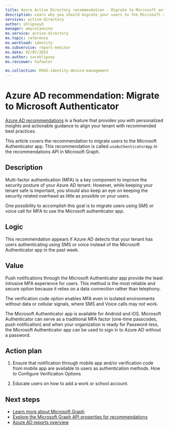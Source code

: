 ```yaml
---
title: Azure Active Directory recommendation - Migrate to Microsoft authenticator | Microsoft Docs
description: Learn why you should migrate your users to the Microsoft authenticator app in Azure AD.
services: active-directory
author: shlipsey3
manager: amycolannino
ms.service: active-directory
ms.topic: reference
ms.workload: identity
ms.subservice: report-monitor
ms.date: 02/07/2023
ms.author: sarahlipsey
ms.reviewer: hafowler

ms.collection: M365-identity-device-management
---
```


# Azure AD recommendation: Migrate to Microsoft Authenticator 

[Azure AD recommendations](overview-recommendations.md) is a feature that provides you with personalized insights and actionable guidance to align your tenant with recommended best practices.

This article covers the recommendation to migrate users to the Microsoft Authenticator app. This recommendation is called `useAuthenticatorApp` in the recommendations API in Microsoft Graph.

## Description

Multi-factor authentication (MFA) is a key component to improve the security posture of your Azure AD tenant. However, while keeping your tenant safe is important, you should also keep an eye on keeping the security related overhead as little as possible on your users.

One possibility to accomplish this goal is to migrate users using SMS or voice call for MFA to use the Microsoft authenticator app.

## Logic 

This recommendation appears if Azure AD detects that your tenant has users authenticating using SMS or voice instead of the Microsoft Authenticator app in the past week.

## Value 

Push notifications through the Microsoft Authenticator app provide the least intrusive MFA experience for users. This method is the most reliable and secure option because it relies on a data connection rather than telephony.

The verification code option enables MFA even in isolated environments without data or cellular signals, where SMS and Voice calls may not work.

The Microsoft Authenticator app is available for Android and iOS. Microsoft Authenticator can serve as a traditional MFA factor (one-time passcodes, push notification) and when your organization is ready for Password-less, the Microsoft Authenticator app can be used to sign in to Azure AD without a password.

## Action plan

1.	Ensure that notification through mobile app and/or verification code from mobile app are available to users as authentication methods. How to Configure Verification Options

2.	Educate users on how to add a work or school account. 

## Next steps

* [Learn more about Microsoft Graph](/graph/overview)
* [Explore the Microsoft Graph API properties for recommendations](/graph/api/resources/recommendation)
* [Azure AD reports overview](overview-reports.md)
